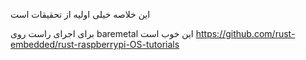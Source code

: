 این خلاصه خیلی اولیه از تحقیقات است

برای اجرای راست روی baremetal این خوب است
https://github.com/rust-embedded/rust-raspberrypi-OS-tutorials
